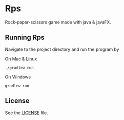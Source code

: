 # Rps
Rock-paper-scissors game made with java & javaFX.

## Running Rps
Navigate to the project directory and run the program by

On Mac & Linux
```
./gradlew run
```
On Windows
```
gradlew run
```

## License
See the [LICENSE](https://github.com/Covoex/RCP/blob/master/LICENSE) file.
